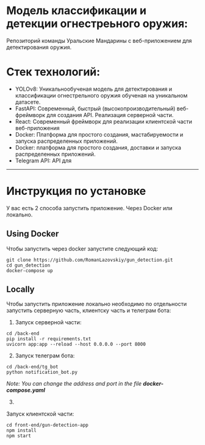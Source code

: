 # Модель классификации и детекции огнестреьного оружия:
Репозиторий команды Уральские Мандарины с веб-приложением для детектирования оружия.

# Стек технологий:

- YOLOv8: Уникальнообученая модель для детектирования и классификации огнестрельного оружия обученая на уникальном датасете.
- FastAPI: Современный, быстрый (высокопроизводительный) веб-фреймворк для создания API. Реализация серверной части.
- React: Современный фреймворк для реализации клиентской части веб-приложения
- Docker: Платформа для простого создания, мастабируемости и запуска распределенных приложений.
- Docker: платформа для простого создания, доставки и запуска распределенных приложений.
- Telegram API: API  для 

---
# Инструкция по установке

У вас есть 2 способа запустить приложение. Через Docker или локально.

## Using Docker
Чтобы запустить через docker запустите следующий код:
```
git clone https://github.com/RomanLazovskiy/gun_detection.git
cd gun_detection
docker-compose up
```

## Locally
Чтобы запустить приложение локально необходимо по отдельности запустить серверную часть, клиентску часть и телеграм бота:

1. Запуск серверной части:

```
cd /back-end
pip install -r requirements.txt
uvicorn app:app --reload --host 0.0.0.0 --port 8000
```
2.  Запуск телеграм бота:
```
cd /back-end/tg_bot
python notification_bot.py
```  
*Note: You can change the address and port in the file **docker-compose.yaml***

3.
Запуск клиентской части:
```
cd front-end/gun-detection-app
npm install
npm start
```
```